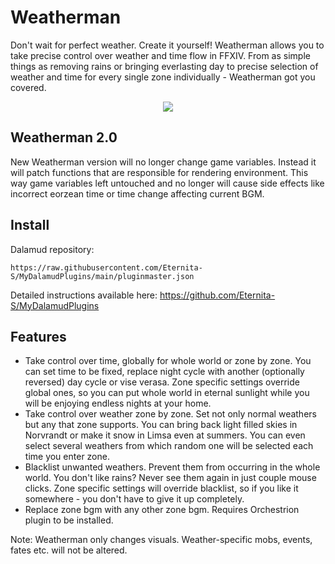 # Weatherman
Don't wait for perfect weather. Create it yourself!
Weatherman allows you to take precise control over weather and time flow in FFXIV. From as simple things as removing rains or bringing everlasting day to precise selection of weather and time for every single zone individually - Weatherman got you covered.
<p align="center"><img src="https://raw.githubusercontent.com/Eternita-S/Weatherman/master/Weatherman/res/icon.png"></p>

## Weatherman 2.0
New Weatherman version will no longer change game variables. Instead it will patch functions that are responsible for rendering environment. This way game variables left untouched and no longer will cause side effects like incorrect eorzean time or time change affecting current BGM.
## Install
Dalamud repository:

`https://raw.githubusercontent.com/Eternita-S/MyDalamudPlugins/main/pluginmaster.json`

Detailed instructions available here: https://github.com/Eternita-S/MyDalamudPlugins
## Features
* Take control over time, globally for whole world or zone by zone. You can set time to be fixed, replace night cycle with another (optionally reversed) day cycle or vise verasa. Zone specific settings override global ones, so you can put whole world in eternal sunlight while you will be enjoying endless nights at your home.
* Take control over weather zone by zone. Set not only normal weathers but any that zone supports. You can bring back light filled skies in Norvrandt or make it snow in Limsa even at summers. You can even select several weathers from which random one will be selected each time you enter zone.
* Blacklist unwanted weathers. Prevent them from occurring in the whole world. You don't like rains? Never see them again in just couple mouse clicks. Zone specific settings will override blacklist, so if you like it somewhere - you don't have to give it up completely.
* Replace zone bgm with any other zone bgm. Requires Orchestrion plugin to be installed.

Note: Weatherman only changes visuals. Weather-specific mobs, events, fates etc. will not be altered. 

